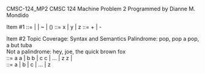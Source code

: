 CMSC-124_MP2
CMSC 124 Machine Problem 2 
Programmed by Dianne M. Mondido  

Item #1
<expr> ::= <expr> <operations> <variables> | <variables> | ~<variables> | (<expr>) 
<variables> ::= x | y | z
<operations> ::= + | -

Item #2 Topic Coverage: Syntax and Semantics 
Palindrome: pop, pop a pop, a but tuba  
Not a palindrome: hey, joe, the quick brown fox  
<palindrome> ::= a <palindrome> a | b <palindrome> b | c <palindrome> c | … | z <palindrome> z | <letter>  
<letter> ::= a | b | c | … | z
